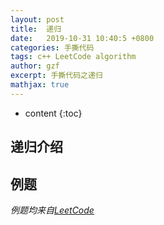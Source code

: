 ```yaml
---
layout: post
title:  递归
date:   2019-10-31 10:40:5 +0800
categories: 手撕代码
tags: c++ LeetCode algorithm
author: gzf
excerpt: 手撕代码之递归
mathjax: true
---
```


* content
{:toc}

## 递归介绍


## 例题
*例题均来自[LeetCode](https://leetcode-cn.com/)*